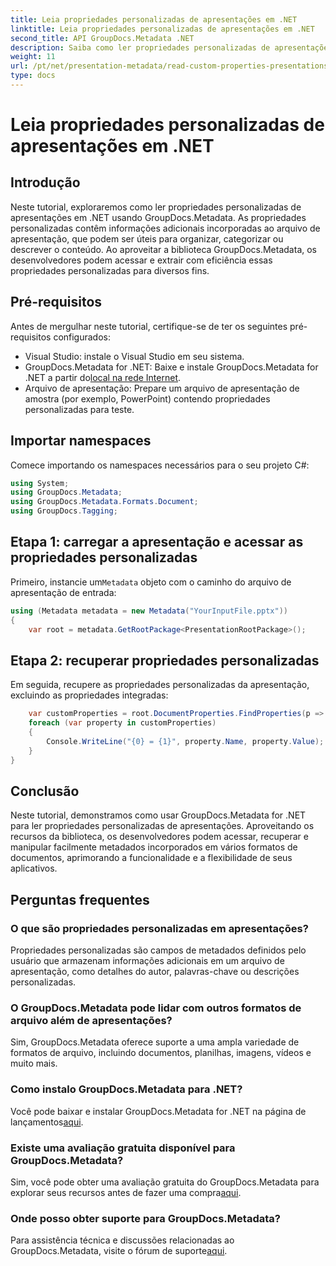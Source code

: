 ```yaml
---
title: Leia propriedades personalizadas de apresentações em .NET
linktitle: Leia propriedades personalizadas de apresentações em .NET
second_title: API GroupDocs.Metadata .NET
description: Saiba como ler propriedades personalizadas de apresentações em .NET usando GroupDocs.Metadata. Acesse e recupere metadados com eficiência.
weight: 11
url: /pt/net/presentation-metadata/read-custom-properties-presentations/
type: docs
---
```

# Leia propriedades personalizadas de apresentações em .NET

## Introdução
Neste tutorial, exploraremos como ler propriedades personalizadas de apresentações em .NET usando GroupDocs.Metadata. As propriedades personalizadas contêm informações adicionais incorporadas ao arquivo de apresentação, que podem ser úteis para organizar, categorizar ou descrever o conteúdo. Ao aproveitar a biblioteca GroupDocs.Metadata, os desenvolvedores podem acessar e extrair com eficiência essas propriedades personalizadas para diversos fins.
## Pré-requisitos
Antes de mergulhar neste tutorial, certifique-se de ter os seguintes pré-requisitos configurados:
- Visual Studio: instale o Visual Studio em seu sistema.
-  GroupDocs.Metadata for .NET: Baixe e instale GroupDocs.Metadata for .NET a partir do[local na rede Internet](https://releases.groupdocs.com/metadata/net/).
- Arquivo de apresentação: Prepare um arquivo de apresentação de amostra (por exemplo, PowerPoint) contendo propriedades personalizadas para teste.

## Importar namespaces
Comece importando os namespaces necessários para o seu projeto C#:
```csharp
using System;
using GroupDocs.Metadata;
using GroupDocs.Metadata.Formats.Document;
using GroupDocs.Tagging;
```
## Etapa 1: carregar a apresentação e acessar as propriedades personalizadas
 Primeiro, instancie um`Metadata` objeto com o caminho do arquivo de apresentação de entrada:
```csharp
using (Metadata metadata = new Metadata("YourInputFile.pptx"))
{
    var root = metadata.GetRootPackage<PresentationRootPackage>();
```
## Etapa 2: recuperar propriedades personalizadas
Em seguida, recupere as propriedades personalizadas da apresentação, excluindo as propriedades integradas:
```csharp
    var customProperties = root.DocumentProperties.FindProperties(p => !p.Tags.Contains(Tags.Document.BuiltIn));
    foreach (var property in customProperties)
    {
        Console.WriteLine("{0} = {1}", property.Name, property.Value);
    }
}
```

## Conclusão
Neste tutorial, demonstramos como usar GroupDocs.Metadata for .NET para ler propriedades personalizadas de apresentações. Aproveitando os recursos da biblioteca, os desenvolvedores podem acessar, recuperar e manipular facilmente metadados incorporados em vários formatos de documentos, aprimorando a funcionalidade e a flexibilidade de seus aplicativos.

## Perguntas frequentes
### O que são propriedades personalizadas em apresentações?
Propriedades personalizadas são campos de metadados definidos pelo usuário que armazenam informações adicionais em um arquivo de apresentação, como detalhes do autor, palavras-chave ou descrições personalizadas.
### O GroupDocs.Metadata pode lidar com outros formatos de arquivo além de apresentações?
Sim, GroupDocs.Metadata oferece suporte a uma ampla variedade de formatos de arquivo, incluindo documentos, planilhas, imagens, vídeos e muito mais.
### Como instalo GroupDocs.Metadata para .NET?
 Você pode baixar e instalar GroupDocs.Metadata for .NET na página de lançamentos[aqui](https://releases.groupdocs.com/metadata/net/).
### Existe uma avaliação gratuita disponível para GroupDocs.Metadata?
 Sim, você pode obter uma avaliação gratuita do GroupDocs.Metadata para explorar seus recursos antes de fazer uma compra[aqui](https://releases.groupdocs.com/).
### Onde posso obter suporte para GroupDocs.Metadata?
 Para assistência técnica e discussões relacionadas ao GroupDocs.Metadata, visite o fórum de suporte[aqui](https://forum.groupdocs.com/c/metadata/14).